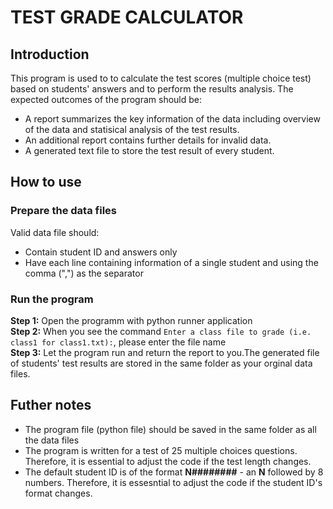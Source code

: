 # TEST GRADE CALCULATOR

## Introduction
This program is used to to calculate the test scores (multiple choice test) based on students' answers and to perform the results analysis. The expected outcomes of the program should be:
* A report summarizes the key information of the data including overview of the data and statisical analysis of the test results.
* An additional report contains further details for invalid data.
* A generated text file to store the test result of every student.

## How to use
### Prepare the data files
Valid data file should:
* Contain student ID and answers only
* Have each line containing information of a single student and using the comma (",") as the separator

### Run the program
**Step 1:** Open the programm with python runner application\
**Step 2:** When you see the command `Enter a class file to grade (i.e. class1 for class1.txt):`, please enter the file name\
**Step 3:** Let the program run and return the report to you.The generated file of students' test results are stored in the same folder as your orginal data files.

## Futher notes
* The program file (python file) should be saved in the same folder as all the data files
* The program is written for a test of 25 multiple choices questions. Therefore, it is essential to adjust the code if the test length changes.
* The default student ID is of the format **N########** - an **N** followed by 8 numbers. Therefore, it is essesntial to adjust the code if the student ID's format changes.

